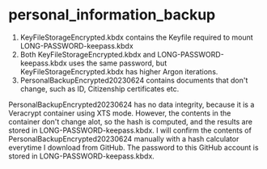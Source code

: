 # personal_information_backup

1. KeyFileStorageEncrypted.kbdx contains the Keyfile required to mount LONG-PASSWORD-keepass.kbdx
2. Both KeyFileStorageEncrypted.kbdx and LONG-PASSWORD-keepass.kbdx uses the same password, but KeyFileStorageEncrypted.kbdx has higher Argon iterations.
3. PersonalBackupEncrypted20230624 contains documents that don't change, such as ID, Citizenship certificates etc.

PersonalBackupEncrypted20230624 has no data integrity, because it is a Veracrypt container using XTS mode. However, the contents in the container
don't change alot, so the hash is computed, and the results are stored in LONG-PASSWORD-keepass.kbdx.
I will confirm the contents of PersonalBackupEncrypted20230624 manually with a hash calculator everytime I download from GitHub.
The password to this GitHub account is stored in LONG-PASSWORD-keepass.kbdx.
